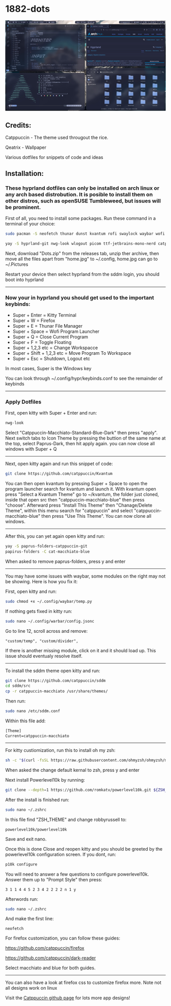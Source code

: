# 1882-dots

![Plain](Images/plain.jpg "plain")

## Credits:

Catppuccin - The theme used througout the rice.

Qeatrix - Wallpaper

Various dotfiles for snippets of code and ideas

## Installation:

### These hyprland dotfiles can only be installed on arch linux or any arch based distrobution. It is posible to install them on other distros, such as openSUSE Tumbleweed, but issues will be prominent.

First of all, you need to install some packages. Run these command in a terminal of your choice:

```zsh
sudo pacman -S neofetch thunar dunst kvantum rofi swaylock waybar wofi ccache qt6ct qt6-wayland qt5-graphicaleffects qt5-svg qt5-quickcontrols2 zsh firefox kitty
```

```zsh
yay -S hyprland-git nwg-look wlogout picom ttf-jetbrains-mono-nerd catppuccin-gtk-theme-macchiato papirus-folders sddm-git
```

Next, download "Dots.zip" from the releases tab, unzip ther archive, then move all the files apart from "home.jpg" to ~/.config, home.jpg can go to ~/.Pictures

Restart your device then select hyprland from the sddm login, you should boot into hyprland

---

### Now your in hyprland you should get used to the important keybinds:

- Super + Enter = Kitty Terminal
- Super + W = Firefox 
- Super + E = Thunar File Manager
- Super + Space = Wofi Program Launcher
- Super + Q = Close Current Program
- Super + F = Toggle Floating
- Super + 1,2,3 etc = Change Workspacce
- Super + Shift + 1,2,3 etc = Move Program To Workspace
- Super + Esc = Shutdown, Logout etc

In most cases, Super is the Windows key

You can look through ~/.config/hypr/keybinds.conf to see the remainder of keybinds

---

### Apply Dotfiles

First, open kitty with Super + Enter and run:

```zsh
nwg-look
```

Select "Catppuccin-Macchiato-Standard-Blue-Dark" then press "apply". Next switch tabs to Icon Theme by pressing the buttion of the same name at the top, select Paprus-Dark, then hit apply again. you can now close all windows with Super + Q

---

Next, open kitty again and run this snippet of code:

```zsh
git clone https://github.com/catppuccin/Kvantum
```

You can then open kvantum by pressing Super + Space to open the program launcher search for kvantum and launch it. With kvantum open press "Select a Kvantum Theme" go to ~/kvantum, the folder just cloned, inside that open src then "catppuccin-macchiato-blue" then press "choose". Afterward press "Install This Theme" then "Chanage/Delete Theme", within this menu search for "catppuccin" and select "catppuccin-macchiato-blue" then press "Use This Theme". You can now clone all windows.

---

After this, you can yet again open kitty and run:

```zsh
yay -S paprus-folders-catppuccin-git
papirus-folders -C cat-macchiato-blue
```

When asked to remove paprus-folders, press y and enter

---

You may have some issues with waybar, some modules on the right may not be showing. Here is how you fix it:

First, open kitty and run:

```zsh
sudo chmod +x ~/.config/waybar/temp.py
```

If nothing gets fixed in kitty run:

```zsh
sudo nano ~/.config/warbar/config.jsonc
```

Go to line 12, scroll across and remove:

```nano
"custom/temp", "custom/divider",
```

If there is another missing module, click on it and it should load up. This issue should eventualy resolve itself.

---

To install the sddm theme open kitty and run:

```zsh
git clone https://github.com/catppuccin/sddm
cd sddm/src
cp -r catppuccin-macchiato /usr/share/themes/
```

Then run:

```zsh
sudo nano /etc/sddm.conf
```

Within this file add:

```nano
[Theme]
Current=catppuccin-macchiato
```

---

For kitty custiomization, run this to install oh my zsh:

```zsh
sh -c "$(curl -fsSL https://raw.githubusercontent.com/ohmyzsh/ohmyzsh/master/tools/install.sh)"
```

When asked the change default kernal to zsh, press y and enter

Next install Powerlevel10k by running:

```zsh
git clone --depth=1 https://github.com/romkatv/powerlevel10k.git ${ZSH_CUSTOM:-$HOME/.oh-my-zsh/custom}/themes/powerlevel10k
```
After the install is finished run:

```zsh
sudo nano ~/.zshrc
```

In this file find "ZSH_THEME" and change robbyrussell to:

```nano
powerlevel10k/powerlevel10k
```

Save and exit nano.

Once this is done Close and reopen kitty and you should be greeted by the powerlevel10k configuration screen. If you dont, run:

```zsh
p10k configure
```

You will need to answer a few questions to configure powerlevel10k. Answer them up to "Prompt Style" then press:

```
3 1 1 4 4 5 2 3 4 2 2 2 2 n 1 y
```

Afterwords run:

```zsh
sudo nano ~/.zshrc
```

And make the first line:

```nano
neofetch
```

For firefox customization, you can follow these guides:

https://github.com/catppuccin/firefox

https://github.com/catppuccin/dark-reader

Select macchiato and blue for both guides.

---

You can also have a look at firefox css to customize firefox more. Note not all designs work on linux

Visit the [Catppuccin github page](https://github.com/catppuccin/catppuccin) for lots more app designs!
